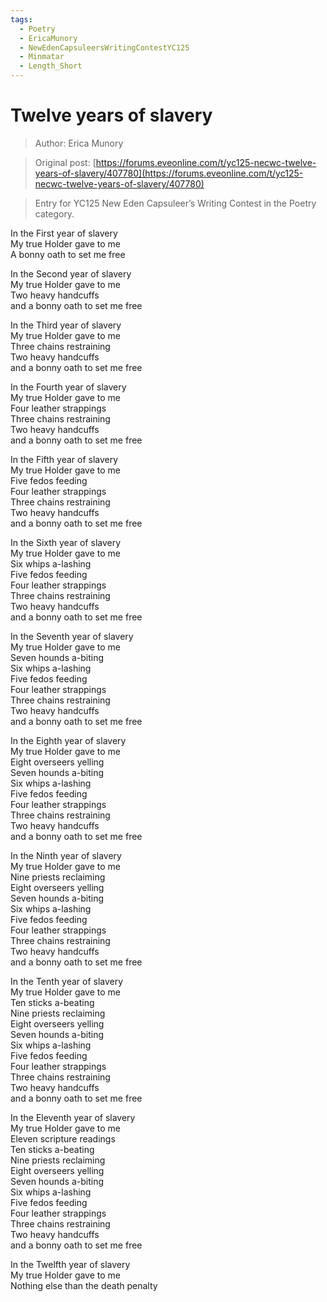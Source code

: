 ```yaml
---
tags:
  - Poetry
  - EricaMunory
  - NewEdenCapsuleersWritingContestYC125
  - Minmatar
  - Length_Short
---
```


# Twelve years of slavery

> Author: Erica Munory

> Original post: [https://forums.eveonline.com/t/yc125-necwc-twelve-years-of-slavery/407780](https://forums.eveonline.com/t/yc125-necwc-twelve-years-of-slavery/407780)

> Entry for YC125 New Eden Capsuleer’s Writing Contest in the Poetry category.


In the First year of slavery<br>
My true Holder gave to me<br>
A bonny oath to set me free

In the Second year of slavery<br>
My true Holder gave to me<br>
Two heavy handcuffs<br>
and a bonny oath to set me free

In the Third year of slavery<br>
My true Holder gave to me<br>
Three chains restraining<br>
Two heavy handcuffs<br>
and a bonny oath to set me free

In the Fourth year of slavery<br>
My true Holder gave to me<br>
Four leather strappings<br>
Three chains restraining<br>
Two heavy handcuffs<br>
and a bonny oath to set me free

In the Fifth year of slavery<br>
My true Holder gave to me<br>
Five fedos feeding<br>
Four leather strappings<br>
Three chains restraining<br>
Two heavy handcuffs<br>
and a bonny oath to set me free

In the Sixth year of slavery<br>
My true Holder gave to me<br>
Six whips a-lashing<br>
Five fedos feeding<br>
Four leather strappings<br>
Three chains restraining<br>
Two heavy handcuffs<br>
and a bonny oath to set me free

In the Seventh year of slavery<br>
My true Holder gave to me<br>
Seven hounds a-biting<br>
Six whips a-lashing<br>
Five fedos feeding<br>
Four leather strappings<br>
Three chains restraining<br>
Two heavy handcuffs<br>
and a bonny oath to set me free

In the Eighth year of slavery<br>
My true Holder gave to me<br>
Eight overseers yelling<br>
Seven hounds a-biting<br>
Six whips a-lashing<br>
Five fedos feeding<br>
Four leather strappings<br>
Three chains restraining<br>
Two heavy handcuffs<br>
and a bonny oath to set me free

In the Ninth year of slavery<br>
My true Holder gave to me<br>
Nine priests reclaiming<br>
Eight overseers yelling<br>
Seven hounds a-biting<br>
Six whips a-lashing<br>
Five fedos feeding<br>
Four leather strappings<br>
Three chains restraining<br>
Two heavy handcuffs<br>
and a bonny oath to set me free

In the Tenth year of slavery<br>
My true Holder gave to me<br>
Ten sticks a-beating<br>
Nine priests reclaiming<br>
Eight overseers yelling<br>
Seven hounds a-biting<br>
Six whips a-lashing<br>
Five fedos feeding<br>
Four leather strappings<br>
Three chains restraining<br>
Two heavy handcuffs<br>
and a bonny oath to set me free

In the Eleventh year of slavery<br>
My true Holder gave to me<br>
Eleven scripture readings<br>
Ten sticks a-beating<br>
Nine priests reclaiming<br>
Eight overseers yelling<br>
Seven hounds a-biting<br>
Six whips a-lashing<br>
Five fedos feeding<br>
Four leather strappings<br>
Three chains restraining<br>
Two heavy handcuffs<br>
and a bonny oath to set me free

In the Twelfth year of slavery<br>
My true Holder gave to me<br>
Nothing else than the death penalty